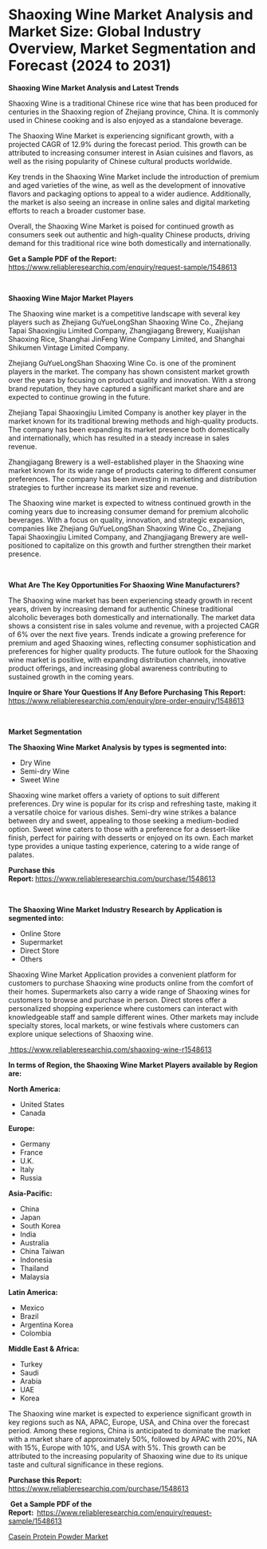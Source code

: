 <p><h1>Shaoxing Wine Market Analysis and Market Size: Global Industry Overview, Market Segmentation and Forecast (2024 to 2031)</h1></p><p><strong>Shaoxing Wine Market Analysis and Latest Trends</strong></p>
<p><p>Shaoxing Wine is a traditional Chinese rice wine that has been produced for centuries in the Shaoxing region of Zhejiang province, China. It is commonly used in Chinese cooking and is also enjoyed as a standalone beverage.</p><p>The Shaoxing Wine Market is experiencing significant growth, with a projected CAGR of 12.9% during the forecast period. This growth can be attributed to increasing consumer interest in Asian cuisines and flavors, as well as the rising popularity of Chinese cultural products worldwide.</p><p>Key trends in the Shaoxing Wine Market include the introduction of premium and aged varieties of the wine, as well as the development of innovative flavors and packaging options to appeal to a wider audience. Additionally, the market is also seeing an increase in online sales and digital marketing efforts to reach a broader customer base.</p><p>Overall, the Shaoxing Wine Market is poised for continued growth as consumers seek out authentic and high-quality Chinese products, driving demand for this traditional rice wine both domestically and internationally.</p></p>
<p><strong>Get a Sample PDF of the Report:&nbsp;</strong> <a href="https://www.reliableresearchiq.com/enquiry/request-sample/1548613">https://www.reliableresearchiq.com/enquiry/request-sample/1548613</a></p>
<p>&nbsp;</p>
<p><strong>Shaoxing Wine Major Market Players</strong></p>
<p><p>The Shaoxing wine market is a competitive landscape with several key players such as Zhejiang GuYueLongShan Shaoxing Wine Co., Zhejiang Tapai Shaoxingjiu Limited Company, Zhangjiagang Brewery, Kuaijishan Shaoxing Rice, Shanghai JinFeng Wine Company Limited, and Shanghai Shikumen Vintage Limited Company.</p><p>Zhejiang GuYueLongShan Shaoxing Wine Co. is one of the prominent players in the market. The company has shown consistent market growth over the years by focusing on product quality and innovation. With a strong brand reputation, they have captured a significant market share and are expected to continue growing in the future.</p><p>Zhejiang Tapai Shaoxingjiu Limited Company is another key player in the market known for its traditional brewing methods and high-quality products. The company has been expanding its market presence both domestically and internationally, which has resulted in a steady increase in sales revenue.</p><p>Zhangjiagang Brewery is a well-established player in the Shaoxing wine market known for its wide range of products catering to different consumer preferences. The company has been investing in marketing and distribution strategies to further increase its market size and revenue.</p><p>The Shaoxing wine market is expected to witness continued growth in the coming years due to increasing consumer demand for premium alcoholic beverages. With a focus on quality, innovation, and strategic expansion, companies like Zhejiang GuYueLongShan Shaoxing Wine Co., Zhejiang Tapai Shaoxingjiu Limited Company, and Zhangjiagang Brewery are well-positioned to capitalize on this growth and further strengthen their market presence.</p></p>
<p>&nbsp;</p>
<p><strong>What Are The Key Opportunities For Shaoxing Wine Manufacturers?</strong></p>
<p><p>The Shaoxing wine market has been experiencing steady growth in recent years, driven by increasing demand for authentic Chinese traditional alcoholic beverages both domestically and internationally. The market data shows a consistent rise in sales volume and revenue, with a projected CAGR of 6% over the next five years. Trends indicate a growing preference for premium and aged Shaoxing wines, reflecting consumer sophistication and preferences for higher quality products. The future outlook for the Shaoxing wine market is positive, with expanding distribution channels, innovative product offerings, and increasing global awareness contributing to sustained growth in the coming years.</p></p>
<p><strong>Inquire or Share Your Questions If Any Before Purchasing This Report:</strong> <a href="https://www.reliableresearchiq.com/enquiry/pre-order-enquiry/1548613">https://www.reliableresearchiq.com/enquiry/pre-order-enquiry/1548613</a></p>
<p>&nbsp;</p>
<p><strong>Market Segmentation</strong></p>
<p><strong>The Shaoxing Wine Market Analysis by types is segmented into:</strong></p>
<p><ul><li>Dry Wine</li><li>Semi-dry Wine</li><li>Sweet Wine</li></ul></p>
<p><p>Shaoxing wine market offers a variety of options to suit different preferences. Dry wine is popular for its crisp and refreshing taste, making it a versatile choice for various dishes. Semi-dry wine strikes a balance between dry and sweet, appealing to those seeking a medium-bodied option. Sweet wine caters to those with a preference for a dessert-like finish, perfect for pairing with desserts or enjoyed on its own. Each market type provides a unique tasting experience, catering to a wide range of palates.</p></p>
<p><strong>Purchase this Report:&nbsp;</strong><a href="https://www.reliableresearchiq.com/purchase/1548613">https://www.reliableresearchiq.com/purchase/1548613</a></p>
<p>&nbsp;</p>
<p><strong>The Shaoxing Wine Market Industry Research by Application is segmented into:</strong></p>
<p><ul><li>Online Store</li><li>Supermarket</li><li>Direct Store</li><li>Others</li></ul></p>
<p><p>Shaoxing Wine Market Application provides a convenient platform for customers to purchase Shaoxing wine products online from the comfort of their homes. Supermarkets also carry a wide range of Shaoxing wines for customers to browse and purchase in person. Direct stores offer a personalized shopping experience where customers can interact with knowledgeable staff and sample different wines. Other markets may include specialty stores, local markets, or wine festivals where customers can explore unique selections of Shaoxing wine.</p></p>
<p><a href="https://www.reliableresearchiq.com/shaoxing-wine-r1548613">&nbsp;https://www.reliableresearchiq.com/shaoxing-wine-r1548613</a></p>
<p><strong>In terms of Region, the Shaoxing Wine Market Players available by Region are:</strong></p>
<p>
    <p> <strong> North America: </strong>
        <ul>
            <li>United States</li>
            <li>Canada</li>
        </ul>
        </p> 
    <p> <strong> Europe: </strong>
        <ul>
            <li>Germany</li>
            <li>France</li>
            <li>U.K.</li>
            <li>Italy</li>
            <li>Russia</li>
        </ul>
        </p> 
    <p> <strong> Asia-Pacific: </strong>
        <ul>
            <li>China</li>
            <li>Japan</li>
            <li>South Korea</li>
            <li>India</li>
            <li>Australia</li>
            <li>China Taiwan</li>
            <li>Indonesia</li>
            <li>Thailand</li>
            <li>Malaysia</li>
        </ul>
        </p> 
    <p> <strong> Latin America: </strong>
        <ul>
            <li>Mexico</li>
            <li>Brazil</li>
            <li>Argentina Korea</li>
            <li>Colombia</li>
        </ul>
        </p> 
    <p> <strong> Middle East & Africa: </strong>
        <ul>
            <li>Turkey</li>
            <li>Saudi</li>
            <li>Arabia</li>
            <li>UAE</li>
            <li>Korea</li>
        </ul>
    </p>
    </p>
<p><p>The Shaoxing wine market is expected to experience significant growth in key regions such as NA, APAC, Europe, USA, and China over the forecast period. Among these regions, China is anticipated to dominate the market with a market share of approximately 50%, followed by APAC with 20%, NA with 15%, Europe with 10%, and USA with 5%. This growth can be attributed to the increasing popularity of Shaoxing wine due to its unique taste and cultural significance in these regions.</p></p>
<p><strong>Purchase this Report: </strong><a href="https://www.reliableresearchiq.com/purchase/1548613">https://www.reliableresearchiq.com/purchase/1548613</a></p>
<p>&nbsp;<strong>Get a Sample PDF of the Report:&nbsp;&nbsp;</strong><a href="https://www.reliableresearchiq.com/enquiry/request-sample/1548613">https://www.reliableresearchiq.com/enquiry/request-sample/1548613</a></p>
<p><strong></strong></p>
<p><p><a href="https://github.com/mauripalmi/Market-Research-Report-List-4/blob/main/casein-protein-powder-market.md">Casein Protein Powder Market</a></p></p>